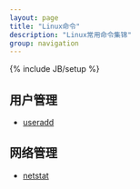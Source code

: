 ```yaml
---
layout: page
title: "Linux命令"
description: "Linux常用命令集锦"
group: navigation
---
```

{% include JB/setup %}

## 用户管理

- [useradd](/commands/useradd.html)


## 网络管理

- [netstat](/commands/netstat.html)
